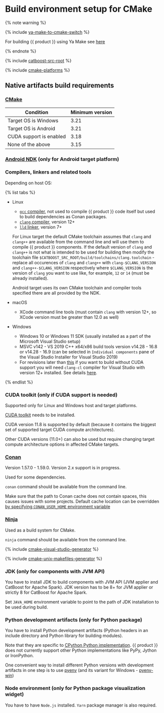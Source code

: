 # Build environment setup for CMake

{% note warning %}

{% include [ya-make-to-cmake-switch](../_includes/work_src/reusage-installation/ya-make-to-cmake-switch.md) %}

For building {{ product }} using Ya Make see [here](../concepts/build-from-source.md#build-ya-make)

{% endnote %}

{% include [catboost-src-root](../_includes/work_src/reusage-installation/catboost-src-root.md) %}

{% include [cmake-platforms](../_includes/work_src/reusage-installation/cmake-platforms.md) %}

## Native artifacts build requirements

### [CMake](https://cmake.org/)

  |Condition|Minimum version|
  |---------|---------|
  | Target OS is Windows | 3.21 |
  | Target OS is Android | 3.21 |
  | CUDA support is enabled | 3.18 |
  | None of the above | 3.15 |

### [Android NDK](https://developer.android.com/ndk/downloads) (only for Android target platform)

### Compilers, linkers and related tools

  Depending on host OS:

  {% list tabs %}

  - Linux

      - [`gcc` compiler](https://gcc.gnu.org/), not used to compile {{ product }} code itself but used to build dependencies as Conan packages.
      - [`clang` compiler](https://clang.llvm.org/), version 12+
      - [`lld` linker](https://lld.llvm.org/), version 7+

      For Linux target the default CMake toolchain assumes that `clang` and `clang++` are available from the command line and will use them to compile {{ product }} components. If the default version of `clang` and `clang++` is not what is intended to be used for building then modify the toolchain file `$CATBOOST_SRC_ROOT/build/toolchains/clang.toolchain` - replace all occurences of `clang` and `clang++` with `clang-$CLANG_VERSION` and `clang++-$CLANG_VERSION` respectively where `$CLANG_VERSION` is the version of `clang` you want to use like, for example, `12` or `14` (must be already installed).

      Android target uses its own CMake toolchain and compiler tools specified there are all provided by the NDK.

  - macOS

      - XCode command line tools (must contain `clang` with version 12+, so XCode version must be greater than 12.0 as well)

  - Windows

      - Windows 10 or Windows 11 SDK (usually installed as a part of the Microsoft Visual Studio setup)
      - MSVC v142 - VS 2019 C++ x64/x86 build tools version v14.28 - 16.8 or v14.28 - 16.9 (can be selected in `Individual components` pane of the Visual Studio Installer for Visual Studio 2019)
      - For revisions later than [this](https://github.com/catboost/catboost/commit/d5ac776e0dd4eeb2ffd99d3fabaaee3e86b8dba1) if you want to build without CUDA support you will need `clang-cl` compiler for Visual Studio with version 12+ installed. See details [here](https://learn.microsoft.com/en-us/cpp/build/clang-support-msbuild?view=msvc-160).

  {% endlist %}

### CUDA toolkit (only if CUDA support is needed)

  Supported only for Linux and Windows host and target platforms.

  [CUDA toolkit](https://developer.nvidia.com/cuda-downloads) needs to be installed.

  CUDA version 11.8 is supported by default (because it contains the biggest set of supported target CUDA compute architectures).

  Other CUDA versions (11.0+) can also be used but require changing target compute architecture options in affected CMake targets.

### [Conan](https://conan.io/)

  Version 1.57.0 - 1.59.0. Version 2.x support is in progress.

  Used for some dependencies.

  `conan` command should be available from the command line.

  Make sure that the path to Conan cache does not contain spaces, this causes issues with some projects. Default cache location can be overridden [by specifying `CONAN_USER_HOME` environment variable](https://docs.conan.io/1/mastering/custom_cache.html)

### [Ninja](https://ninja-build.org/)

  Used as a build system for CMake.

  `ninja` command should be available from the command line.

  {% include [cmake-visual-studio-generator](../_includes/work_src/reusage-installation/cmake-visual-studio-generator.md) %}

  {% include [cmake-unix-makefiles-generator](../_includes/work_src/reusage-installation/cmake-unix-makefiles-generator.md) %}

### JDK (only for components with JVM API)

  You have to install JDK to build components with JVM API (JVM applier and CatBoost for Apache Spark).
  JDK version has to be 8+ for JVM applier or strictly 8 for CatBoost for Apache Spark.

  Set `JAVA_HOME` environment variable to point to the path of JDK installation to be used during build.

### Python development artifacts (only for Python package)

  You have to install Python development artifacts (Python headers in an include directory and Python library for building modules).

  Note that they are specific to [CPython Python implementation](https://en.wikipedia.org/wiki/CPython). {{ product }} does not currently support other Python implementations like PyPy, Jython or IronPython.

  One convenient way to install different Python versions with development artifacts in one step is to use [pyenv](https://github.com/pyenv/pyenv) (and its variant for Windows - [pyenv-win](https://github.com/pyenv-win/pyenv-win))

### Node environment (only for Python package visualization widget)

  You have to have `Node.js` installed. `Yarn` package manager is also required.
